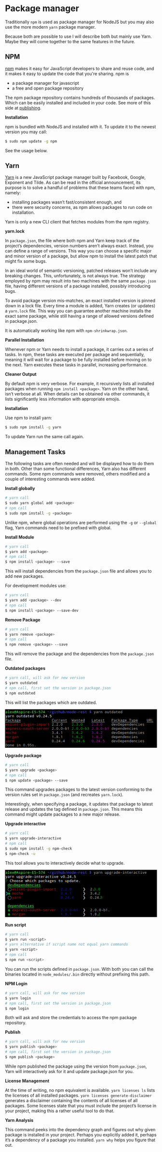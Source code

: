 # Package manager

Traditionally `npm` is used as package manager for NodeJS but you may also use the
more modern `yarn` package manager.

Because both are possible to use I will describe both but mainly use Yarn. Maybe
they will come together to the same features in the future.


## NPM

[npm](https://docs.npmjs.com) makes it easy for JavaScript developers to share and
reuse code, and it makes it easy to update the code that you're sharing. npm is
- a package manager for javascript
- a free and open package repository

The npm package repository contains hundreds of thousands of packages. Which can
be easily installed and included in your code. See more of this side at
[publishing](../environment/publish.md).

__Installation__

npm is bundled with NodeJS and installed with it. To update it to the newest version
you may call:

```bash
$ sudo npm update -g npm
```

See the usage below.


## Yarn

[Yarn](https://yarnpkg.com) is a new JavaScript package manager built by Facebook,
Google, Exponent and Tilde. As can be read in the official announcement, its purpose
is to solve a handful of problems that these teams faced with npm, namely:

- installing packages wasn’t fast/consistent enough, and
- there were security concerns, as npm allows packages to run code on installation.

Yarn is only a new CLI client that fetches modules from the npm registry.

__yarn.lock__

In `package.json`, the file where both npm and Yarn keep track of the project’s
dependencies, version numbers aren’t always exact. Instead, you can define a range
of versions. This way you can choose a specific major and minor version of a package,
but allow npm to install the latest patch that might fix some bugs.

In an ideal world of semantic versioning, patched releases won’t include any breaking
changes. This, unfortunately, is not always true. The strategy employed by npm may
result into two machines with the same `package.json` file, having different versions
of a package installed, possibly introducing bugs.

To avoid package version mis-matches, an exact installed version is pinned down in a
lock file. Every time a module is added, Yarn creates (or updates) a `yarn.lock` file.
This way you can guarantee another machine installs the exact same package, while
still having a range of allowed versions defined in package.json.

It is automatically working like npm with `npm-shrinkwrap.json`.

__Parallel Installation__

Whenever npm or Yarn needs to install a package, it carries out a series of tasks.
In npm, these tasks are executed per package and sequentially, meaning it will wait
for a package to be fully installed before moving on to the next. Yarn executes these
tasks in parallel, increasing performance.

__Cleaner Output__

By default npm is very verbose. For example, it recursively lists all installed packages
when running `npm install <package>`. Yarn on the other hand, isn’t verbose at all.
When details can be obtained via other commands, it lists significantly less information
with appropriate emojis.

__Installation__

Use npm to install yarn:

```bash
$ sudo npm install -g yarn
```

To update Yarn run the same call again.


## Management Tasks

The following tasks are often needed and will be displayed how to do them in both.
Other than some functional differences, Yarn also has different commands. Some npm
commands were removed, others modified and a couple of interesting commands were added.

__Install globally__

```bash
# yarn call
$ sudo yarn global add <package>
# npm call
$ sudo npm install -g <package>
```

Unlike npm, where global operations are performed using the `-g` or `--global` flag,
Yarn commands need to be prefixed with global.

__Install Module__

```bash
# yarn call
$ yarn add <package>
# npm call
$ npm install <package> --save
```

This will install dependencies from the `package.json` file and allows you to add
new packages.

For development modules use:

```bash
# yarn call
$ yarn add <package> --dev
# npm call
$ npm install <package> --save-dev
```

__Remove Package__

```bash
# yarn call
$ yarn remove <package>
# npm call
$ npm remove <package> --save
```

This will remove the package and the dependencies from the `package.json` file.

__Outdated packages__

```bash
# yarn call, will ask for new version
$ yarn outdated
# npm call, first set the version in package.json
$ npm outdated
```

This will list the packages which are outdated.

![npm outdated](npm-outdated.png)

__Upgrade package__

```bash
# yarn call
$ yarn upgrade <package>
# npm call
$ npm update <package> --save
```

This command upgrades packages to the latest version conforming to the version rules
set in `package.json` (and recreates `yarn.lock`).

Interestingly, when specifying a package, it updates that package to latest release
and updates the tag defined in `package.json`. This means this command might update
packages to a new major release.

__Upgrade interactive__

```bash
# yarn call
$ yarn upgrade-interactive
# npm call
$ sudo npm install -g npm-check
$ npm-check -u
```

This tool allows you to interactively decide what to upgrade.

![npm outdated](npm-upgrade-interactive.png)

__Run script__

```bash
# yarn call
$ yarn run <script>
# yarn alternative if script name not equal yarn commands
$ yarn <script>
# npm call
$ npm run <script>
```

You can run the scripts defined in `package.json`. With both you can call the
binaries located in `node_modules/.bin` directly without prefixing this path.

__NPM Login__

```bash
# yarn call, will ask for new version
$ yarn login
# npm call, first set the version in package.json
$ npm login
```

Both will ask and store the credentials to access the npm package repository.

__Publish__

```bash
# yarn call, will ask for new version
$ yarn publish <package>
# npm call, first set the version in package.json
$ npm publish <package>
```

While npm published the package using the version from `package.json`, Yarn will
interactively ask for it and update package.json for you.

__License Management__

At the time of writing, no npm equivalent is available. `yarn licenses ls` lists
the licenses of all installed packages. `yarn licenses generate-disclaimer` generates
a disclaimer containing the contents of all licenses of all packages. Some licenses
state that you must include the project’s license in your project, making this a rather
useful tool to do that.

__Yarn Analysis__

This command peeks into the dependency graph and figures out why given package is
installed in your project. Perhaps you explicitly added it, perhaps it’s a dependency
of a package you installed. `yarn why` helps you figure that out.

